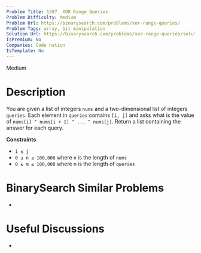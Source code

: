 ```yaml
---
Problem Title: 1387. XOR Range Queries
Problem Difficulty: Medium
Problem Url: https://binarysearch.com/problems/xor-range-queries/
Problem Tags: array, bit manipulation
Solution Url: https://binarysearch.com/problems/xor-range-queries/solutions/
IsPremium: No
Companies: Code nation
IsTemplate: No
---
```


<span style="color: ;">Medium</span>

# Description

You are given a list of integers `nums` and a two-dimensional list of integers `queries`. Each element in `queries` contains `[i, j]` and asks what is the value of `nums[i] ^ nums[i + 1] ^ ... ^ nums[j]`. Return a list containing the answer for each query.

**Constraints**
- `i ≤ j`
- `0 ≤ n ≤ 100,000` where `n` is the length of `nums`
- `0 ≤ m ≤ 100,000` where `m` is the length of `queries`

# BinarySearch Similar Problems

- []()

# Useful Discussions

- []()
